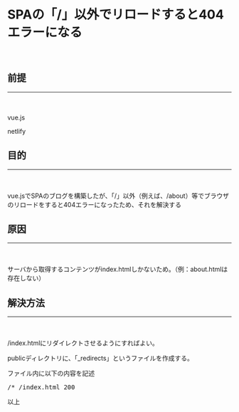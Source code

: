 # SPAの「/」以外でリロードすると404エラーになる
　

## 前提
***
　

vue.js

netlify

## 目的
***
　

vue.jsでSPAのブログを構築したが、「/」以外（例えば、/about）等でブラウザのリロードをすると404エラーになったため、それを解決する

## 原因
***
　

サーバから取得するコンテンツがindex.htmlしかないため。（例：about.htmlは存在しない）

## 解決方法
***
　

/index.htmlにリダイレクトさせるようにすればよい。

publicディレクトリに、「_redirects」というファイルを作成する。

ファイル内に以下の内容を記述

<kbd>/* /index.html 200</kbd>

以上

<style>
img {
    border: 5px solid green;
    max-width: 100%;
}
</style>
